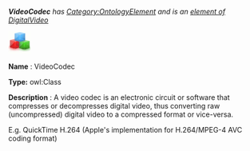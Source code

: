 ___VideoCodec__ 
 has
 [Category:OntologyElement](../../Category/OntologyElement "Category:OntologyElement") 
 and is an
 [element of](../../Property/ElementOf "Property:ElementOf") 
[DigitalVideo](../../Submissions/DigitalVideo "Submissions:DigitalVideo")_




  





[![Class](../images/thumb/2/27/Class.gif/45px-Class.gif)](../../Image/Class.gif "Class")


__Name__ 
 : VideoCodec
 



__Type:__ 
 owl:Class
 



__Description__ 
 : A video codec is an electronic circuit or software that compresses or decompresses digital video, thus converting raw (uncompressed) digital video to a compressed format or vice-versa.
 



 E.g. QuickTime H.264 (Apple's implementation for H.264/MPEG-4 AVC coding format)